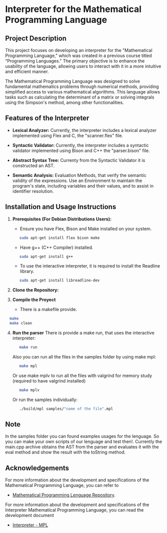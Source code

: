 # Interpreter for the Mathematical Programming Language

## Project Description

This project focuses on developing an interpreter for the "Mathematical Programming Language," which was created in a previous course titled “Programming Languages.” The primary objective is to enhance the usability of the language, allowing users to interact with it in a more intuitive and efficient manner.

The Mathematical Programming Language was designed to solve fundamental mathematics problems through numerical methods, providing simplified access to various mathematical algorithms. This language allows tasks such as calculating the determinant of a matrix or solving integrals using the Simpson's method, among other functionalities.

## Features of the Interpreter

- **Lexical Analyzer:** Currently, the interpreter includes a lexical analyzer implemented using Flex and C, the "scanner.flex" file.

- **Syntactic Validator:** Currently, the interpreter includes a syntactic validator implemented using Bison and C++ the "parser.bison" file.

- **Abstract Syntax Tree:** Currenty from the Syntactic Validator it is constructed an AST.

- **Semantic Analysis:** Evaluation Methods, that verify the semantic validity of the expressions. Use an Environment to maintain the program's state, including variables and their values, and to assist in identifier resolution.

## Installation and Usage Instructions

1. **Prerequisites (For Debian Distributions Users):**
   - Ensure you have Flex, Bison and Make installed on your system.
   ```bash
      sudo apt-get install flex bison make
   ```
   - Have g++ (C++ Compiler) installed.
   ```bash
      sudo apt-get install g++
   ```
   - To use the interactive interpreter, it is required to install the Readline library.
   ```bash
      sudo apt-get install libreadline-dev
   ```

2. **Clone the Repository:**

3.  **Compile the Proyect**
    - There is a makefile provide.
   ```bash
     make
     make clean
   ```

4. **Run the parser**
    There is provide a make run, that uses the interactive interpreter:
   ```bash
      make run
   ```
   Also you can run all the files in the samples folder by using make mpl:
   ```bash
      make mpl
   ```
   Or use make mplv to run all the files with valgrind for memory study (required to have valgrind installed)
   ```bash
      make mplv
   ```
   Or run the samples individually:
   ```bash
      ./build/mpl samples/"name of the file".mpl
   ```
## Note
   In the samples folder you can found examples usages for the lenguage. So you can make your own scripts of our lenguage and test then!. 
   Currently the main.cpp archive obtains the AST from the parser and evaluates it with the eval method and show the result with the toString method. 

## Acknowledgements
For more information about the development and specifications of the Mathematical Programming Language, you can refer to
- [Mathematical Programming Lenguage Repository](https://github.com/gerardorosetti/programming_languages_project).

For more information about the development and specifications of the Interpreter Mathematical Programming Language, you can read the development document
- [Interpreter - MPL](https://docs.google.com/document/d/1WaoRi4Mnx79ktCwaNhNpfZGid2FKVRdQkL1OfwEX-Rc/edit?tab=t.0#heading=h.rwigb3anhsnq)
